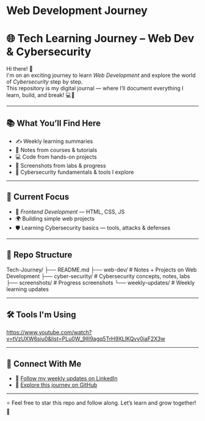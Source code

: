 ﻿# Web Development Journey
# 🌐 Tech Learning Journey – Web Dev & Cybersecurity  

Hi there! 👋  
I'm on an exciting journey to learn *Web Development* and explore the world of *Cybersecurity* step by step.  
This repository is my digital journal — where I’ll document everything I learn, build, and break! 💻🔐  

---

## 📚 What You’ll Find Here  

- ✍ Weekly learning summaries  
- 🧠 Notes from courses & tutorials  
- 💻 Code from hands-on projects  
- 📸 Screenshots from labs & progress  
- 🔐 Cybersecurity fundamentals & tools I explore  

---

## 🧱 Current Focus  

- 🔨 *Frontend Development* — HTML, CSS, JS  
- 🌍 Building simple web projects  
- 🛡 Learning Cybersecurity basics — tools, attacks & defenses  

---

## 📁 Repo Structure  

Tech-Journey/
├── README.md
├── web-dev/ # Notes + Projects on Web Development
├── cyber-security/ # Cybersecurity concepts, notes, labs
├── screenshots/ # Progress screenshots
└── weekly-updates/ # Weekly learning updates


---

## 🛠 Tools I'm Using  

https://www.youtube.com/watch?v=tVzUXW6siu0&list=PLu0W_9lII9agq5TrH9XLIKQvv0iaF2X3w

---

## 🔗 Connect With Me  

- 📌 [Follow my weekly updates on LinkedIn](https://www.linkedin.com/in/peehu-mathur-0738292bb/)  
- 📌 [Explore this journey on GitHub](https://github.com/mathurpeehu)

---

⭐ Feel free to star this repo and follow along. Let’s learn and grow together! 🚀

